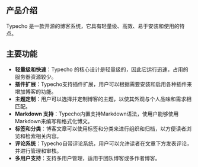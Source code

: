 ## 产品介绍

Typecho 是一款开源的博客系统，它具有轻量级、高效、易于安装和使用的特点。

## 主要功能

- **轻量级和快速**：Typecho 的核心设计是轻量级的，因此它运行迅速，占用的服务器资源较少。
- **插件扩展**：Typecho支持插件扩展，用户可以根据需要安装和启用各种插件来增加博客的功能。
- **主题定制**：用户可以选择并定制博客的主题，以使其外观与个人品味和需求相匹配。
- **Markdown 支持**：Typecho内置支持Markdown语法，使用户能够使用Markdown来编写和格式化博文。
- **标签和分类**：博客文章可以使用标签和分类来进行组织和归档，以方便读者浏览和检索相关内容。
- **评论系统**：Typecho自带评论系统，用户可以允许读者在文章下方发表评论，并进行管理和审核。
- **多用户支持**：支持多用户管理，适用于团队博客或多作者博客。
